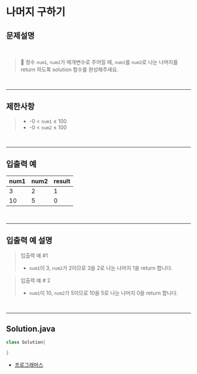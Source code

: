 # 나머지 구하기

## 문제설명

<br>

> 📌 정수 `num1`, `num2`가 매개변수로 주어질 때, `num1`를 `num2`로 나눈 나머지를 return 하도록 solution 함수를 완성해주세요.

<br>

---

## 제한사항

> - -0 < `num1` ≤ 100
> - -0 < `num2` ≤ 100

<br>

---

## 입출력 예

| num1 | num2 | result |
| ---- | ---- | ------ |
| 3    | 2    | 1      |
| 10   | 5    | 0      |

<br>

---

## 입출력 예 설명

> 입출력 예 #1
> * `num1`이 3, `num2`가 2이므로 3을 2로 나눈 나머지 1을 return 합니다.

> 입출력 예 # 2
> * `num1`이 10, `num2`가 5이므로 10을 5로 나눈 나머지 0을 return 합니다.

<br>

---
## Solution.java

```java
class Solution{

}
```
* [프로그래머스](https://school.programmers.co.kr/learn/courses/30/lessons/120810)